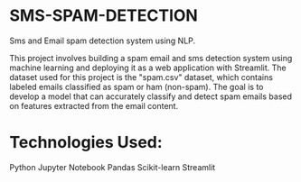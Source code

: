 # SMS-SPAM-DETECTION
Sms and Email spam detection system using NLP.

This project involves building a spam email and sms detection system using machine learning and deploying it as a web application with Streamlit. The dataset used for this project is the "spam.csv" dataset, which contains labeled emails classified as spam or ham (non-spam). The goal is to develop a model that can accurately classify and detect spam emails based on features extracted from the email content.

# Technologies Used:
Python
Jupyter Notebook
Pandas
Scikit-learn
Streamlit
